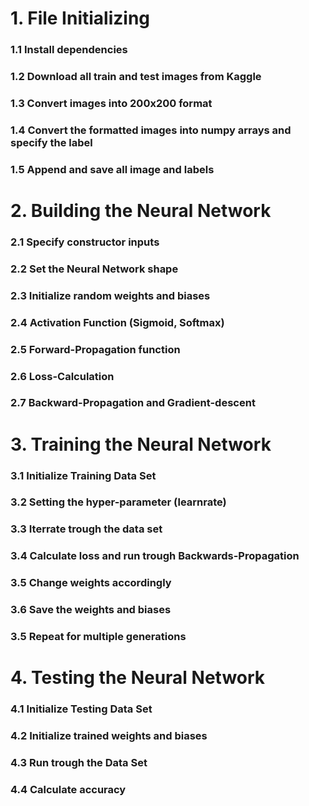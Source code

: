 # 1. File Initializing
### 1.1 Install dependencies
### 1.2 Download all train and test images from Kaggle
### 1.3 Convert images into 200x200 format
### 1.4 Convert the formatted images into numpy arrays and specify the label
### 1.5 Append and save all image and labels

# 2. Building the Neural Network
### 2.1 Specify constructor inputs
### 2.2 Set the Neural Network shape
### 2.3 Initialize random weights and biases
### 2.4 Activation Function (Sigmoid, Softmax)
### 2.5 Forward-Propagation function
### 2.6 Loss-Calculation
### 2.7 Backward-Propagation and Gradient-descent

# 3. Training the Neural Network
### 3.1 Initialize Training Data Set
### 3.2 Setting the hyper-parameter (learnrate)
### 3.3 Iterrate trough the data set
### 3.4 Calculate loss and run trough Backwards-Propagation
### 3.5 Change weights accordingly
### 3.6 Save the weights and biases
### 3.5 Repeat for multiple generations

# 4. Testing the Neural Network
### 4.1 Initialize Testing Data Set
### 4.2 Initialize trained weights and biases
### 4.3 Run trough the Data Set
### 4.4 Calculate accuracy